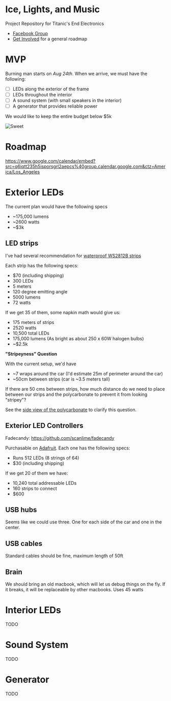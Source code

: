Ice, Lights, and Music
=================

Project Repository for Titanic's End Electronics

- [Facebook Group](https://www.facebook.com/groups/1434882210102871/)
- [Get Involved](https://github.com/nottombrown/IceLightsAndMusic/issues) for a general roadmap

# MVP

Burning man starts on *Aug 24th*. When we arrive, we must have the following:

- [ ] LEDs along the exterior of the frame
- [ ] LEDs throughout the interior
- [ ] A sound system (with small speakers in the interior)
- [ ] A generator that provides reliable power

We would like to keep the entire budget below $5k

![Sweet](https://02337347925589272846.googlegroups.com/attach/2eec296e1bc38a/20140414-DMV-Application.jpg?part=0.1&view=1&vt=ANaJVrFz7MlxklHnNbzaG-3sO6J0pTxqVI-BlU4xJhKrjWuXPJ9J3spR_CT_VmnDo68tNRwqmIO919l1BUiOntf_XjwdlZSZCnLtJqv40hbI5bEWYN5lOgM)

# Roadmap

https://www.google.com/calendar/embed?src=q6iqtt235h5isporsgrl2aepcs%40group.calendar.google.com&ctz=America/Los_Angeles

# Exterior LEDs

The current plan would have the following specs

- ~175,000 lumens
- ~2600 watts
- ~$3k

## LED strips
I've had several recommendation for [waterproof WS2812B strips](http://www.aliexpress.com/item/5-Meters-Individually-Addressable-Color-WS2812B-Waterproof-5050-SMD-RGB-WS2811-LED-Strip-White-PCB-60/1592816354.html)

Each strip has the following specs:

- $70 (including shipping)
- 300 LEDs
- 5 meters
- 120 degree emitting angle
- 5000 lumens
- 72 watts

If we get 35 of them, some napkin math would give us:

- 175 meters of strips
- 2520 watts
- 10,500 total LEDs
- 175,000 lumens (As bright as about 250 x 60W halogen bulbs)
- ~$2.5k

**"Stripeyness" Question**

With the current setup, we'd have

- ~7 wraps around the car (I'd estimate 25m of perimeter around the car)
- ~50cm between strips (car is ~3.5 meters tall)

If there are 50 cms between strips, how much distance do we need to place between our strips and the polycarbonate to prevent it from looking "stripey"?

See the [side view of the polycarbonate]("https://02337347925589272846.googlegroups.com/attach/60aa8062d575ed27/image%20(1).png?part=0.2&view=1&vt=ANaJVrFnE9LRHinrn2YPyG0IizoH2zhnGCRnwa9WVthJVIkFVWiOo2fa88zBys-kmq0OOha6R73fko4jDmnsCCGMBDtIHn5dX2ojwEnqtnGlZmFjxGc90iE") to clarify this question.

## Exterior LED Controllers

Fadecandy: https://github.com/scanlime/fadecandy

Purchasable on [Adafruit](http://www.adafruit.com/products/1689). Each one has the following specs:

- Runs 512 LEDs (8 strings of 64)
- $30 (including shipping)

If we get 20 of them we have:

- 10,240 total addressable LEDs
- 160 strips to connect
- $600

## USB hubs

Seems like we could use three. One for each side of the car and one in the center.

## USB cables

Standard cables should be fine, maximum length of 50ft

## Brain

We should bring an old macbook, which will let us debug things on the fly. If it breaks, it will be replaceable by other macbooks. Uses 45 watts

# Interior LEDs

TODO

# Sound System

TODO

# Generator

TODO
